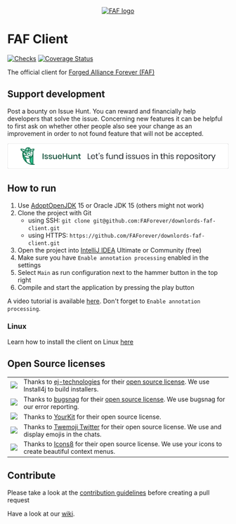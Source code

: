 <p align="center">
  <a href="https://faforever.com" rel="noopener" target="_blank"><img width="250" src="https://faforever.com/images/faf-logo.png" alt="FAF logo"></a></p>
</p>


# FAF Client
[![Checks](https://github.com/FAForever/downlords-faf-client/actions/workflows/checks.yml/badge.svg?branch=develop)](https://github.com/FAForever/downlords-faf-client/actions/workflows/checks.yml)
[![Coverage Status](https://coveralls.io/repos/github/FAForever/downlords-faf-client/badge.svg?branch=develop)](https://coveralls.io/github/FAForever/downlords-faf-client?branch=develop)


The official client for [Forged Alliance Forever (FAF)](https://www.faforever.com/)

## Support development

Post a bounty on Issue Hunt. You can reward and financially help developers that solve the issue. Concerning new features it can be helpful to first ask on whether other people also see your change as an improvement in order to not found feature that will not be accepted.

[![Issue hunt](https://github.com/BoostIO/issuehunt-materials/raw/master/v1/issuehunt-button-v1.svg?sanitize=true)](https://issuehunt.io/r/FAForever/downlords-faf-client)

## How to run
1. Use [AdoptOpenJDK](https://adoptopenjdk.net/) 15 or Oracle JDK 15 (others might not work)
1. Clone the project with Git
    - using SSH: `git clone git@github.com:FAForever/downlords-faf-client.git`
    - using HTTPS: `https://github.com/FAForever/downlords-faf-client.git`
1. Open the project into [IntelliJ IDEA](https://www.jetbrains.com/idea/) Ultimate or Community (free)
1. Make sure you have `Enable annotation processing` enabled in the settings
1. Select `Main` as run configuration next to the hammer button in the top right
1. Compile and start the application by pressing the play button

A video tutorial is available [here](https://youtu.be/6gsHnt02I_Y). Don't forget to `Enable annotation processing`.

### Linux
Learn how to install the client on Linux [here](https://github.com/FAForever/downlords-faf-client/wiki/Install-on-Linux)

## Open Source licenses
|                                                                                                                                                |                                                                                                                                                                                               |
|------------------------------------------------------------------------------------------------------------------------------------------------|-----------------------------------------------------------------------------------------------------------------------------------------------------------------------------------------------|
| <img src="https://www.ej-technologies.com/images/product_banners/install4j_large.png" width="128">                                             | Thanks to [ej-technologies](https://www.ej-technologies.com) for their [open source license](https://www.ej-technologies.com/buy/install4j/openSource). We use Install4j to build installers. |
| <img src="https://slack-files2.s3-us-west-2.amazonaws.com/avatars/2017-12-13/286651735269_a5ab3167acef52b0111e_512.png" width="128">           | Thanks to [bugsnag](https://www.bugsnag.com) for their [open source license](https://www.bugsnag.com/open-source/). We use bugsnag for our error reporting.                                   |
| <img src="https://faforever.github.io/downlords-faf-client/images/yklogo.png" width="128">                                                     | Thanks to [YourKit](https://www.yourkit.com) for their open source license.                                                                                                                   |
| <img src="https://cdn.cms-twdigitalassets.com/content/dam/about-twitter/en/brand-toolkit/brand-download-img-1.jpg.twimg.2560.jpg" width="128"> | Thanks to [Twemoji Twitter](https://twemoji.twitter.com/) for their open source license. We use and display emojis in the chats.                                                              |
| <img src="https://maxst.icons8.com/vue-static/landings/primary-landings/favs/icons8_fav_32%C3%9732.png" width="32"/>                           | Thanks to [Icons8](https://icons8.com/) for their open source license. We use your icons to create beautiful context menus.                                                                   |


## Contribute
Please take a look at the [contribution guidelines](https://github.com/FAForever/java-guidelines/wiki/Contribution-Guidelines) before creating a pull request

Have a look at our [wiki](https://github.com/FAForever/downlords-faf-client/wiki).



